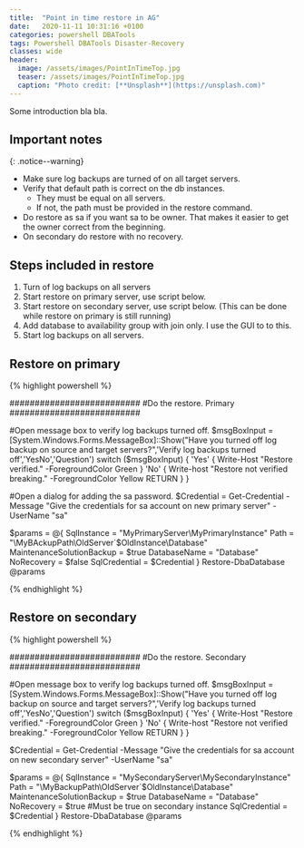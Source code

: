 ```yaml
---
title:  "Point in time restore in AG"
date:   2020-11-11 10:31:16 +0100
categories: powershell DBATools
tags: Powershell DBATools Disaster-Recovery
classes: wide
header:
  image: /assets/images/PointInTimeTop.jpg
  teaser: /assets/images/PointInTimeTop.jpg
  caption: "Photo credit: [**Unsplash**](https://unsplash.com)"
---
```


Some introduction bla bla.

## Important notes

{: .notice--warning}
- Make sure log backups are turned of on all target servers.
- Verify that default path is correct on the db instances. 
   - They must be equal on all servers.
   - If not, the path must be provided in the restore command.
- Do restore as sa if you want sa to be owner. That makes it easier to get the owner correct from the beginning.
- On secondary do restore with no recovery.

## Steps included in restore

1. Turn of log backups on all servers
2. Start restore on primary server, use script below.
3. Start restore on secondary server, use script below. (This can be done while restore on primary is still running)
4. Add database to availability group with join only. I use the GUI to to this.
5. Start log backups on all servers.

## Restore on primary


{% highlight powershell %}

##########################
#Do the restore. Primary
##########################

#Open message box to verify log backups turned off.
$msgBoxInput = [System.Windows.Forms.MessageBox]::Show("Have you turned off log backup on source and target servers?",'Verify log backups turned off','YesNo','Question')
switch  ($msgBoxInput) {
    'Yes' {
        Write-Host "Restore verified." -ForegroundColor Green
    }
    'No' {
        Write-host "Restore not verified breaking." -ForegroundColor Yellow
        RETURN
    }
}

#Open a dialog for adding the sa password.
$Credential = Get-Credential -Message "Give the credentials for sa account on new primary server" -UserName "sa"

$params = @{
    SqlInstance = "MyPrimaryServer\MyPrimaryInstance"
    Path = "\\MyBAckupPath\OldServer`$OldInstance\Database"
    MaintenanceSolutionBackup = $true
    DatabaseName = "Database" 
    NoRecovery = $false
    SqlCredential = $Credential
}
Restore-DbaDatabase @params

{% endhighlight %}


## Restore on secondary

{% highlight powershell %}

##########################
#Do the restore. Secondary
##########################

#Open message box to verify log backups turned off.
$msgBoxInput = [System.Windows.Forms.MessageBox]::Show("Have you turned off log backup on source and target servers?",'Verify log backups turned off','YesNo','Question')
switch  ($msgBoxInput) {
    'Yes' {
        Write-Host "Restore verified." -ForegroundColor Green
    }
    'No' {
        Write-host "Restore not verified breaking." -ForegroundColor Yellow
        RETURN
    }
}


$Credential = Get-Credential -Message "Give the credentials for sa account on new secondary server" -UserName "sa"

$params = @{
    SqlInstance = "MySecondaryServer\MySecondaryInstance"
    Path = "\\MyBackupPath\OldServer`$OldInstance\Database"
    MaintenanceSolutionBackup = $true
    DatabaseName = "Database"
    NoRecovery = $true #Must be true on secondary instance
    SqlCredential = $Credential
}
Restore-DbaDatabase @params

{% endhighlight %}

